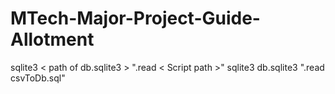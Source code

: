 # MTech-Major-Project-Guide-Allotment

sqlite3  < path of db.sqlite3 >  ".read < Script path >"
sqlite3 db.sqlite3 ".read csvToDb.sql"
